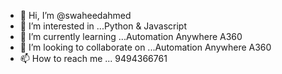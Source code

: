 - 👋 Hi, I’m @swaheedahmed
- 👀 I’m interested in ...Python & Javascript
- 🌱 I’m currently learning ...Automation Anywhere A360
- 💞️ I’m looking to collaborate on ...Automation Anywhere A360
- 📫 How to reach me ... 9494366761

<!---
swaheedahmed/swaheedahmed is a ✨ special ✨ repository because its `README.md` (this file) appears on your GitHub profile.
You can click the Preview link to take a look at your changes.
--->
